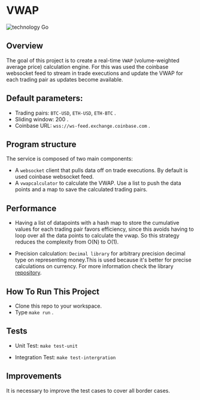 # VWAP

![technology Go](https://img.shields.io/badge/technology-go-blue.svg)

## Overview

The goal of this project is to create a real-time `VWAP`  (volume-weighted average price) calculation engine. For this was used the coinbase websocket feed to stream in trade executions and update the VWAP for each trading pair as updates become available. 

## Default parameters: 

- Trading pairs:  `BTC-USD`, `ETH-USD`, `ETH-BTC` .
- Sliding window: 200 . 
- Coinbase URL: `wss://ws-feed.exchange.coinbase.com` .

## Program structure

The service is composed of two main components:

- A `websocket` client that pulls data off on trade executions. By default is used coinbase websocket feed. 
- A `vwapcalculator` to calculate the VWAP. Use a list to push the data points and a map to save the  calculated trading pairs.

## Performance

- Having a list of datapoints with a hash map to store the cumulative values for each trading pair favors efficiency, since this avoids having to loop over all the data points to calculate the vwap. So this strategy reduces the complexity from O(N) to O(1).

- Precision calculation:
  `Decimal library` for arbitrary precision decimal type on representing money.This is used because it's better for precise calculations on currency. For more information check the library [repository](https://github.com/shopspring/decimal). 

## How To Run This Project

- Clone this repo to your workspace. 
- Type `make run` .

## Tests

 - Unit Test: `make test-unit`

 - Integration Test: `make test-intergration`


## Improvements

It is necessary to improve the test cases to cover all border cases. 